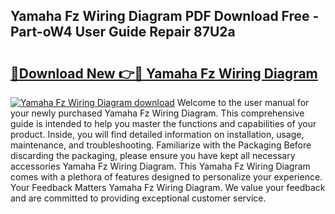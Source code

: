 ## Yamaha Fz Wiring Diagram PDF Download Free - Part-oW4 User Guide Repair 87U2a

# <h2><a href="http://dfpnnj.blite.top/?on=Yamaha+Fz+Wiring+Diagram">🔗Download New 👉🔴 Yamaha Fz Wiring Diagram</a></h2>

[![Yamaha Fz Wiring Diagram download](https://i.imgur.com/lujVjoI.png)](http://dfpnnj.blite.top/?on=Yamaha+Fz+Wiring+Diagram)
Welcome to the user manual for your newly purchased Yamaha Fz Wiring Diagram. This comprehensive guide is intended to help you master the functions and capabilities of your product. Inside, you will find detailed information on installation, usage, maintenance, and troubleshooting. Familiarize with the Packaging Before discarding the packaging, please ensure you have kept all necessary accessories Yamaha Fz Wiring Diagram. This Yamaha Fz Wiring Diagram comes with a plethora of features designed to personalize your experience. Your Feedback Matters Yamaha Fz Wiring Diagram. We value your feedback and are committed to providing exceptional customer service.
